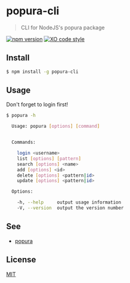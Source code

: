 # popura-cli

> CLI for NodeJS's popura package

[![npm version](https://badge.fury.io/js/popura-cli.svg)](https://badge.fury.io/js/popura-cli)
[![XO code style](https://img.shields.io/badge/code_style-XO-5ed9c7.svg)](https://github.com/sindresorhus/xo)

## Install

```sh
$ npm install -g popura-cli
```

## Usage

Don't forget to login first!

```sh
$ popura -h

  Usage: popura [options] [command]


  Commands:

    login <username>             
    list [options] [pattern]     
    search [options] <name>      
    add [options] <id>           
    delete [options] <pattern|id>
    update [options] <pattern|id>

  Options:

    -h, --help     output usage information
    -V, --version  output the version number
```

## See

* [popura](https://github.com/lubien/popura/)

## License

[MIT](LICENSE.md)
